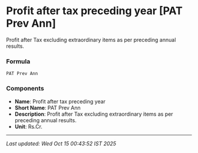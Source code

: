 # Profit after tax preceding year [PAT Prev Ann]
Profit after Tax excluding extraordinary items as per preceding annual results.

### Formula
```text
PAT Prev Ann
```


### Components
- **Name**: Profit after tax preceding year
- **Short Name**: PAT Prev Ann
- **Description**: Profit after Tax excluding extraordinary items as per preceding annual results.
- **Unit**: Rs.Cr.

---
*Last updated: Wed Oct 15 00:43:52 IST 2025*
